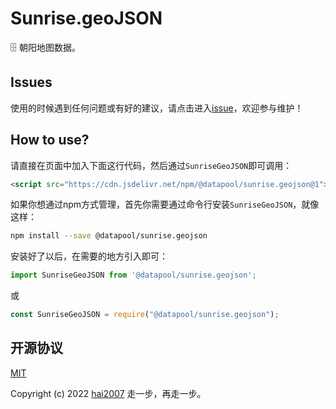 # Sunrise.geoJSON
🗄️ 朝阳地图数据。

## Issues
使用的时候遇到任何问题或有好的建议，请点击进入[issue](https://github.com/hai2007/datapool/issues)，欢迎参与维护！

## How to use?

请直接在页面中加入下面这行代码，然后通过```SunriseGeoJSON```即可调用：

```html
<script src="https://cdn.jsdelivr.net/npm/@datapool/sunrise.geojson@1"></script>
```

如果你想通过npm方式管理，首先你需要通过命令行安装``````SunriseGeoJSON``````，就像这样：

```bash
npm install --save @datapool/sunrise.geojson
```

安装好了以后，在需要的地方引入即可：

```js
import SunriseGeoJSON from '@datapool/sunrise.geojson';
```

或

```js
const SunriseGeoJSON = require("@datapool/sunrise.geojson");
```

开源协议
---------------------------------------
[MIT](https://github.com/hai2007/datapool/blob/master/LICENSE)

Copyright (c) 2022 [hai2007](https://hai2007.gitee.io/sweethome/) 走一步，再走一步。
